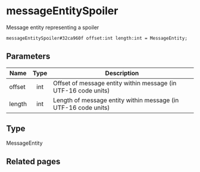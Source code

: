 # messageEntitySpoiler
Message entity representing a spoiler

```
messageEntitySpoiler#32ca960f offset:int length:int = MessageEntity;
```

## Parameters
| Name | Type | Description |
| ---- | :----: | ----------- |
| offset | int | Offset of message entity within message (in UTF-16 code units) |
| length | int | Length of message entity within message (in UTF-16 code units) |


## Type
MessageEntity

## Related pages

